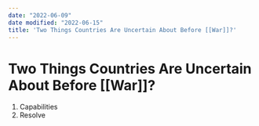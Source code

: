```yaml
---
date: "2022-06-09"
date modified: "2022-06-15"
title: 'Two Things Countries Are Uncertain About Before [[War]]?'
---
```


# Two Things Countries Are Uncertain About Before [[War]]?
1. Capabilities
2. Resolve
